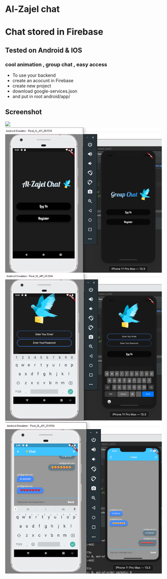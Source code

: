 <h1> Al-Zajel chat</h1>
<h1> Chat stored in Firebase </h1> 
<h2> Tested on Android & IOS </h2>
<h3> cool animation , group chat , easy access</h3>

- To use your backend 
- create an acocunt in Firebase
- create new project 
- download google-services.json
- and put in root  android/app/ 

<h2> Screenshot </h2> 

![](chat.gif)
<br>
![](screenshot1.png)
<br>
![](screenshot2.png)
<br>
![](screenshot3.png)
